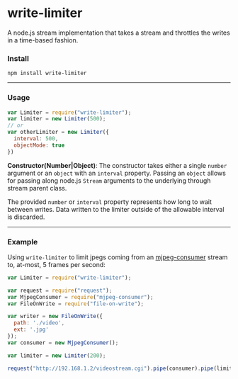 write-limiter
==================
  
A node.js stream implementation that takes a stream and throttles the writes in a time-based fashion.
  
### Install
```
npm install write-limiter
```  
----------------------  

### Usage

```javascript
var Limiter = require("write-limiter");
var limiter = new Limiter(500);
// or
var otherLimiter = new Limiter({
  interval: 500,
  objectMode: true
})
```

**Constructor(Number|Object)**: The constructor takes either a single `number` argument or an `object` with an `interval` property. Passing an `object` allows for passing along node.js `Stream` arguments to the underlying through stream parent class.  
  
The provided `number` or `interval` property represents how long to wait between writes. Data written to the limiter outside of the allowable interval is discarded.

----------------------  
### Example
Using `write-limiter` to limit jpegs coming from an [mjpeg-consumer](https://github.com/mmaelzer/mjpeg-consumer) stream to, at-most, 5 frames per second:

```javascript
var Limiter = require("write-limiter");

var request = require("request");
var MjpegConsumer = require("mjpeg-consumer");
var FileOnWrite = require("file-on-write");

var writer = new FileOnWrite({
  path: './video',
  ext: '.jpg'
});
var consumer = new MjpegConsumer();

var limiter = new Limiter(200);

request("http://192.168.1.2/videostream.cgi").pipe(consumer).pipe(limiter).pipe(writer);
```
